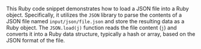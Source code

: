 This Ruby code snippet demonstrates how to load a JSON file into a Ruby object. Specifically, it utilizes the `JSON` library to parse the contents of a JSON file named `input/json/file.json` and store the resulting data as a Ruby object. The `JSON.load(j)` function reads the file content (`j`) and converts it into a Ruby data structure, typically a hash or array, based on the JSON format of the file.
